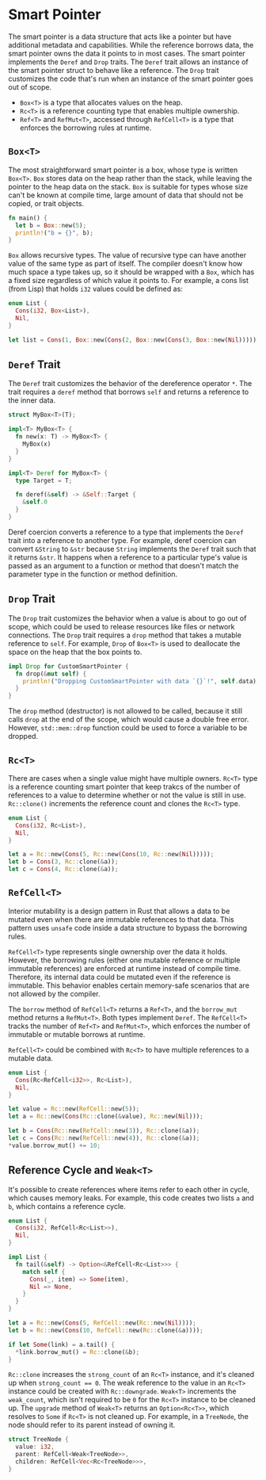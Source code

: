 # Smart Pointer

The smart pointer is a data structure that acts like a pointer but have additional metadata and capabilities. While the reference borrows data, the smart pointer owns the data it points to in most cases. The smart pointer implements the `Deref` and `Drop` traits. The `Deref` trait allows an instance of the smart pointer struct to behave like a reference. The `Drop` trait customizes the code that's run when an instance of the smart pointer goes out of scope.

- `Box<T>` is a type that allocates values on the heap.
- `Rc<T>` is a reference counting type that enables multiple ownership.
- `Ref<T>` and `RefMut<T>`, accessed through `RefCell<T>` is a type that enforces the borrowing rules at runtime.

## `Box<T>`

The most straightforward smart pointer is a box, whose type is written `Box<T>`. `Box` stores data on the heap rather than the stack, while leaving the pointer to the heap data on the stack. `Box` is suitable for types whose size can't be known at compile time, large amount of data that should not be copied, or trait objects.

```rs
fn main() {
  let b = Box::new(5);
  println!("b = {}", b);
}
```

`Box` allows recursive types. The value of recursive type can have another value of the same type as part of itself. The compiler doesn't know how much space a type takes up, so it should be wrapped with a `Box`, which has a fixed size regardless of which value it points to. For example, a cons list (from Lisp) that holds `i32` values could be defined as:

```rs
enum List {
  Cons(i32, Box<List>),
  Nil,
}

let list = Cons(1, Box::new(Cons(2, Box::new(Cons(3, Box::new(Nil))))));
```

## `Deref` Trait

The `Deref` trait customizes the behavior of the dereference operator `*`. The trait requires a `deref` method that borrows `self` and returns a reference to the inner data.

```rs
struct MyBox<T>(T);

impl<T> MyBox<T> {
  fn new(x: T) -> MyBox<T> {
    MyBox(x)
  }
}

impl<T> Deref for MyBox<T> {
  type Target = T;

  fn deref(&self) -> &Self::Target {
    &self.0
  }
}
```

Deref coercion converts a reference to a type that implements the `Deref` trait into a reference to another type. For example, deref coercion can convert `&String` to `&str` because `String` implements the `Deref` trait such that it returns `&str`. It happens when a reference to a particular type's value is passed as an argument to a function or method that doesn't match the parameter type in the function or method definition.

## `Drop` Trait

The `Drop` trait customizes the behavior when a value is about to go out of scope, which could be used to release resources like files or network connections. The `Drop` trait requires a `drop` method that takes a mutable reference to `self`. For example, `Drop` of `Box<T>` is used to deallocate the space on the heap that the box points to.

```rs
impl Drop for CustomSmartPointer {
  fn drop(&mut self) {
    println!("Dropping CustomSmartPointer with data `{}`!", self.data);
  }
}
```

The `drop` method (destructor) is not allowed to be called, because it still calls `drop` at the end of the scope, which would cause a double free error. However, `std::mem::drop` function could be used to force a variable to be dropped.

## `Rc<T>`

There are cases when a single value might have multiple owners. `Rc<T>` type is a reference counting smart pointer that keep trakcs of the number of references to a value to determine whether or not the value is still in use. `Rc::clone()` increments the reference count and clones the `Rc<T>` type.

```rs
enum List {
  Cons(i32, Rc<List>),
  Nil,
}

let a = Rc::new(Cons(5, Rc::new(Cons(10, Rc::new(Nil)))));
let b = Cons(3, Rc::clone(&a));
let c = Cons(4, Rc::clone(&a));
```

## `RefCell<T>`

Interior mutability is a design pattern in Rust that allows a data to be mutated even when there are immutable references to that data. This pattern uses `unsafe` code inside a data structure to bypass the borrowing rules.

`RefCell<T>` type represents single ownership over the data it holds. However, the borrowing rules (either one mutable reference or multiple immutable references) are enforced at runtime instead of compile time. Therefore, its internal data could be mutated even if the reference is immutable. This behavior enables certain memory-safe scenarios that are not allowed by the compiler.

The `borrow` method of `RefCell<T>` returns a `Ref<T>`, and the `borrow_mut` method returns a `RefMut<T>`. Both types implement `Deref`. The `RefCell<T>` tracks the number of `Ref<T>` and `RefMut<T>`, which enforces the number of immutable or mutable borrows at runtime.

`RefCell<T>` could be combined with `Rc<T>` to have multiple references to a mutable data.

```rs
enum List {
  Cons(Rc<RefCell<i32>>, Rc<List>),
  Nil,
}

let value = Rc::new(RefCell::new(5));
let a = Rc::new(Cons(Rc::clone(&value), Rc::new(Nil)));

let b = Cons(Rc::new(RefCell::new(3)), Rc::clone(&a));
let c = Cons(Rc::new(RefCell::new(4)), Rc::clone(&a));
*value.borrow_mut() += 10;
```

## Reference Cycle and `Weak<T>`

It's possible to create references where items refer to each other in cycle, which causes memory leaks. For example, this code creates two lists `a` and `b`, which contains a reference cycle.

```rs
enum List {
  Cons(i32, RefCell<Rc<List>>),
  Nil,
}

impl List {
  fn tail(&self) -> Option<&RefCell<Rc<List>>> {
    match self {
      Cons(_, item) => Some(item),
      Nil => None,
    }
  }
}

let a = Rc::new(Cons(5, RefCell::new(Rc::new(Nil))));
let b = Rc::new(Cons(10, RefCell::new(Rc::clone(&a))));

if let Some(link) = a.tail() {
  *link.borrow_mut() = Rc::clone(&b);
}
```

`Rc::clone` increases the `strong_count` of an `Rc<T>` instance, and it's cleaned up when `strong_count == 0`. The weak reference to the value in an `Rc<T>` instance could be created with `Rc::downgrade`. `Weak<T>` increments the `weak_count`, which isn't required to be `0` for the `Rc<T>` instance to be cleaned up. The `upgrade` method of `Weak<T>` returns an `Option<Rc<T>>`, which resolves to `Some` if `Rc<T>` is not cleaned up. For example, in a `TreeNode`, the node should refer to its parent instead of owning it.

```rs
struct TreeNode {
  value: i32,
  parent: RefCell<Weak<TreeNode>>,
  children: RefCell<Vec<Rc<TreeNode>>>,
}
```
